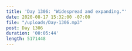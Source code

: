 ```yaml
---
title: 'Day 1306: "Widespread and expanding."'
date: 2020-08-17 15:32:00 -07:00
file: "/uploads/Day-1306.mp3"
post: Day 1306
duration: '00:05:44'
length: 5171448
---
```


